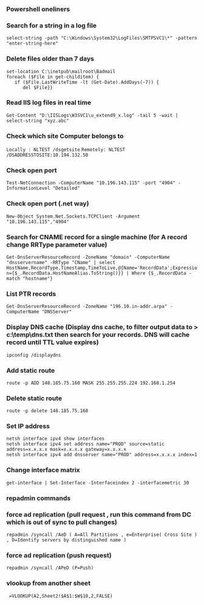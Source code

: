 ### **Powershell oneliners**

### Search for a string in a log file
`select-string -path "C:\Windows\System32\LogFiles\SMTPSVC1\*" -pattern "enter-string-here"`

### Delete files older than 7 days
```
set-location C:\inetpub\mailroot\Badmail
foreach ($File in get-childitem) {
   if ($File.LastWriteTime -lt (Get-Date).AddDays(-7)) {
      del $File}}
``` 
### Read IIS log files in real time
`Get-Content "D:\IISLogs\W3SVC1\u_extend9_x.log" -tail 5 -wait | select-string "xyz.abc"`

### Check which site Computer belongs to
`Locally : NLTEST /dsgetsite`
`Remotely: NLTEST /DSADDRESSTOSITE:10.194.132.50`

### Check open port
`Test-NetConnection -ComputerName "10.196.143.115" -port "4904" -InformationLevel "Detailed"`

### Check open port (.net way)
`New-Object System.Net.Sockets.TCPClient -Argument "10.196.143.115","4904"`

### Search for CNAME record for a single machine (for A record change RRType parameter value)
`Get-DnsServerResourceRecord -ZoneName "domain" -ComputerName "dnsservername" -RRType "CName" | select HostName,RecordType,Timestamp,TimeToLive,@{Name='RecordData';Expression={$_.RecordData.HostNameAlias.ToString()}} | Where {$_.RecordData -match "hostname"}`

### List PTR records
`Get-DnsServerResourceRecord -ZoneName "196.10.in-addr.arpa" -ComputerName "DNSServer"`

### Display DNS cache (Display dns cache, to filter output data to > c:\temp\dns.txt then search for your records. DNS will cache record until TTL value expires)
`ipconfig /displaydns` 

### Add static route
`route -p ADD 148.185.75.160 MASK 255.255.255.224 192.168.1.254 `

### Delete static route
`route -p delete 148.185.75.160`

### Set IP address
```
netsh interface ipv4 show interfaces 
netsh interface ipv4 set address name="PROD" source=static address=x.x.x.x mask=x.x.x.x gateway=x.x.x.x 
netsh interface ipv4 add dnsserver name="PROD" address=x.x.x.x index=1
```
### Change interface matrix
`get-interface | Set-Interface -Interfaceindex 2 -interfacemetric 30`

### repadmin commands
### force ad replication (pull request , run this command from DC which is out of sync to pull changes)
`repadmin /syncall /AeD ( A=All Partitions , e=Enterprise( Cross Site ) , D=Identify servers by distinguished name )`

### force ad replication (push request)
`repadmin /syncall /APeD (P=Push)`

### vlookup from another sheet
` =VLOOKUP(A2,Sheet2!$A$1:$W$10,2,FALSE)`




